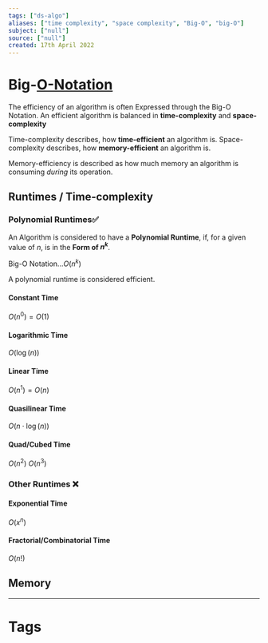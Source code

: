 ```yaml
---
tags: ["ds-algo"]
aliases: ["time complexity", "space complexity", "Big-O", "big-O"]
subject: ["null"]
source: ["null"]
created: 17th April 2022
---
```


# Big-[O-Notation](https://de.wikipedia.org/wiki/Landau-Symbole)

The efficiency of an algorithm is often Expressed through the Big-O Notation.
An efficient algorithm is balanced in **time-complexity** and **space-complexity**

Time-complexity describes, how **time-efficient** an algorithm is.
Space-complexity describes, how **memory-efficient** an algorithm is.

Memory-efficiency is described as how much memory an algorithm is consuming *during* its operation.

## Runtimes / Time-complexity
### Polynomial Runtimes✅
An Algorithm is considered to have a **Polynomial Runtime**, if, for a given value of $n$, is in the **Form of $n^{k}$**.

Big-O Notation$\dots O(n^{k})$

A polynomial runtime is considered efficient.
#### Constant Time
$O(n^{0}) = O(1)$
#### Logarithmic Time
$O(\log(n))$
#### Linear Time
$O(n^{1}) = O(n)$
#### Quasilinear Time
$O(n\cdot\log(n))$
#### Quad/Cubed Time
$O(n^{2})$
$O(n^{3})$
### Other Runtimes ❌
#### Exponential Time
$O(x^{n})$
#### Fractorial/Combinatorial Time
$O(n!)$

## Memory


---
# Tags
